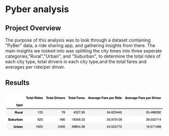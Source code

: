 # Pyber analysis

## Project Overview
The purpose of this analysis was to look through a dataset containing "PyBer" data, a ride sharing app, and gathering insights from there. The main insights we looked into was splitting the city times into three seperate categories,"Rural","Urban", and "Suburban", to determine the total rides of each city type, total drivers in each city type,and the total fares and averages per ride/per driver.

## Results
![](pyber_summary.png)
